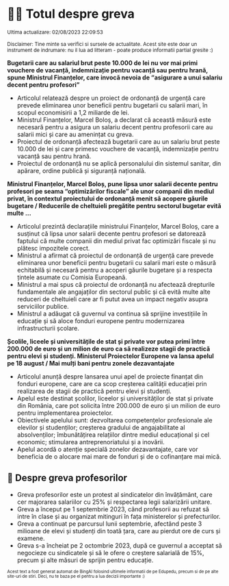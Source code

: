 # 👩‍🏫 Totul despre greva
<sub>Ultima actualizare: 02/08/2023 22:09:53</sub>

<sub>Disclaimer: Tine minte sa verifici si sursele de actualitate. Acest site este doar un instrument de indrumare: nu il lua ad litteram - poate produce informatii partial gresite :)</sub>

**Bugetarii care au salariul brut peste 10.000 de lei nu vor mai primi vouchere de vacanță, indemnizație pentru vacanță sau pentru hrană, spune Ministrul Finanțelor, care invocă nevoia de “asigurare a unui salariu decent pentru profesori”**

- Articolul relatează despre un proiect de ordonanță de urgență care prevede eliminarea unor beneficii pentru bugetarii cu salarii mari, în scopul economisirii a 1,2 miliarde de lei.
- Ministrul Finanțelor, Marcel Boloș, a declarat că această măsură este necesară pentru a asigura un salariu decent pentru profesorii care au salarii mici și care au amenințat cu greva.
- Proiectul de ordonanță afectează bugetarii care au un salariu brut peste 10.000 de lei și care primesc vouchere de vacanță, indemnizație pentru vacanță sau pentru hrană.
- Proiectul de ordonanță nu se aplică personalului din sistemul sanitar, din apărare, ordine publică și siguranță națională.

**Ministrul Finanțelor, Marcel Boloș, pune lipsa unor salarii decente pentru profesori pe seama “optimizărilor fiscale” ale unor companii din mediul privat, în contextul proiectului de ordonanță menit să acopere găurile bugetare / Reducerile de cheltuieli pregătite pentru sectorul bugetar evită multe ...**

- Articolul prezintă declarațiile ministrului Finanțelor, Marcel Boloș, care a susținut că lipsa unor salarii decente pentru profesori se datorează faptului că multe companii din mediul privat fac optimizări fiscale și nu plătesc impozitele corect.
- Ministrul a afirmat că proiectul de ordonanță de urgență care prevede eliminarea unor beneficii pentru bugetarii cu salarii mari este o măsură echitabilă și necesară pentru a acoperi găurile bugetare și a respecta țintele asumate cu Comisia Europeană.
- Ministrul a mai spus că proiectul de ordonanță nu afectează drepturile fundamentale ale angajaților din sectorul public și că evită multe alte reduceri de cheltuieli care ar fi putut avea un impact negativ asupra serviciilor publice.
- Ministrul a adăugat că guvernul va continua să sprijine investițiile în educație și să aloce fonduri europene pentru modernizarea infrastructurii școlare.

**Școlile, liceele și universitățile de stat și private vor putea primi între 200.000 de euro și un milion de euro ca să realizeze stagii de practică pentru elevi și studenți. Ministerul Proiectelor Europene va lansa apelul pe 18 august / Mai mulți bani pentru zonele dezavantajate**

- Articolul anunță despre lansarea unui apel de proiecte finanțat din fonduri europene, care are ca scop creșterea calității educației prin realizarea de stagii de practică pentru elevi și studenți.
- Apelul este destinat școlilor, liceelor și universităților de stat și private din România, care pot solicita între 200.000 de euro și un milion de euro pentru implementarea proiectelor.
- Obiectivele apelului sunt: dezvoltarea competențelor profesionale ale elevilor și studenților; creșterea gradului de angajabilitate al absolvenților; îmbunătățirea relațiilor dintre mediul educațional și cel economic; stimularea antreprenoriatului și a inovării.
- Apelul acordă o atenție specială zonelor dezavantajate, care vor beneficia de o alocare mai mare de fonduri și de o cofinanțare mai mică.

## 🏫 Despre greva profesorilor

- Greva profesorilor este un protest al sindicatelor din învățământ, care cer majorarea salariilor cu 25% și respectarea legii salarizării unitare.
- Greva a început pe 1 septembrie 2023, când profesorii au refuzat să intre în clase și au organizat mitinguri în fața ministerelor și prefecturilor.
- Greva a continuat pe parcursul lunii septembrie, afectând peste 3 milioane de elevi și studenți din toată țara, care au pierdut ore de curs și examene.
- Greva s-a încheiat pe 2 octombrie 2023, după ce guvernul a acceptat să negocieze cu sindicatele și să le ofere o creștere salarială de 15%, precum și alte măsuri de sprijin pentru educație.


<sub><sub>Acest text a fost generat automat de BingAI folosind ultimele informatii de pe Edupedu, precum si de pe alte site-uri de stiri. Deci, nu te baza pe el pentru a lua decizii importante :)</sub></sub>
